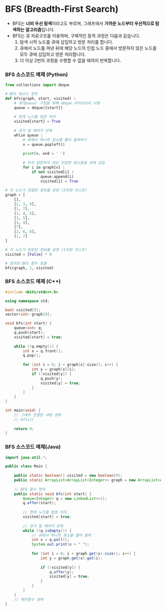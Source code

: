 # BFS (Breadth-First Search)

- BFS는 **너비 우선 탐색**이라고도 부르며, 그래프에서 **가까운 노드부터 우선적으로 탐색하는 알고리즘**입니다.
- BFS는 큐 자료구조를 이용하며, 구체적인 동작 과정은 다음과 같습니다.
  1. 탐색 시작 노드를 큐에 삽입하고 방문 처리를 합니다.
  2. 큐에서 노드를 꺼낸 뒤에 해당 노드의 인접 노드 중에서 방문하지 않은 노드를 모두 큐에 삽입하고 방문 처리합니다.
  3. 더 이상 2번의 과정을 수행할 수 없을 때까지 반복합니다.

### BFS 소스코드 예제 (Python)

```python
from collections import deque

# BFS 메소드 정의
def bfs(graph, start, visited) :
    # 큐(Queue) 구현을 위해 deque 라이브러리 사용
    queue = deque([start])
    
    # 현재 노드를 방문 처리
    visited[start] = True
    
    # 큐가 빌 때까지 반복
    whlie queue :
        # 큐에서 하나의 원소를 뽑아 출력하기
        v = queue.popleft()
        
        print(v, end = ' ')
        
        # 아직 방문하지 않은 인접한 원소들을 큐에 삽입
        for i in graph[v] :
            if not visited[i] :
                queue.append(i)
                visited[i] = True
                
# 각 노드가 연결된 정보를 표현 (2차원 리스트)
graph = [
    [],
    [2, 3, 8],
    [1, 7],
    [1, 4, 5],
    [3, 5],
    [3, 4],
    [7],
    [2, 6, 8],
    [1, 7]
]

# 각 노드가 방문된 정보를 표현 (1차원 리스트)
visited = [False] * 9

# 정의된 BFS 함수 호출
bfs(graph, 1, visited)
```

### BFS 소스코드 예제 (C++)

```c++
#include <bits/stdc++.h>

using namespace std;

bool visited[9];
vector<int> graph[9];

void bfs(int start) {
    queue<int> q;
    q.push(start);
    visited[start] = true;
    
    while (!q.empty()) {
        int x = q.front();
        q.pop();
        
        for (int i = 0; i < graph[x].size(); i++) {
            int y = graph[x][i];
            if (!visited[y]) {
                q.push(y);
                visited[y] = true;
            }
        }
    }
}

int main(void) {
    // 그래프 연결된 내용 생략
    // bfs(1)
    
    return 0;
}
```

### BFS 소스코드 예제(Java)

```java
import java.util.*;

public class Main {
    
    public static boolean[] visited = new boolean[9];
    public static ArrayList<ArrayList<Integer>> graph = new ArrayList<ArrayList<Integer>>();
    
    // BFS 함수 정의
    public static void bfs(int start) {
        Queue<Integer> q = new LinkedList<>();
        q.offer(start);
        
        // 현재 노드를 방문 처리
        visited[start] = true;
        
        // 큐가 빌 때까지 반복
        while (!q.isEmpty()) {
            // 큐에서 하나의 원소를 뽑아 출력
            int x = q.poll();
            System.out.print(x + " ");
            
            for (int i = 0; i < graph.get(x).size(); i++) {
                int y = graph.get(x).get(i);
                
                if (!visited[y]) {
                    q.offer(y);
                    visited[y] = true;
                }
            }
        }
    }
    // 메인함수 생략
}
```

